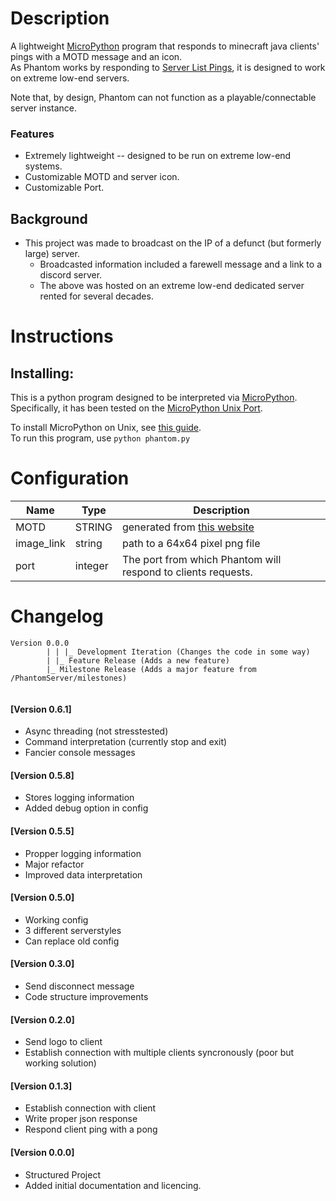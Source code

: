 # Description
A lightweight [MicroPython](http://docs.micropython.org/en/latest/unix/quickref.html) program that responds to minecraft java clients' pings with a MOTD message and an icon.
<br />As Phantom works by responding to [Server List Pings](https://wiki.vg/Server_List_Ping), it is designed to work on extreme low-end servers.

Note that, by design, Phantom can not function as a playable/connectable server instance.

### Features
- Extremely lightweight -- designed to be run on extreme low-end systems.
- Customizable MOTD and server icon.
- Customizable Port.

## Background
- This project was made to broadcast on the IP of a defunct (but formerly large) server.
  - Broadcasted information included a farewell message and a link to a discord server.
  - The above was hosted on an extreme low-end dedicated server rented for several decades.

# Instructions
## Installing:
This is a python program designed to be interpreted via [MicroPython](https://github.com/micropython/micropython/blob/master/README.md).<br />
Specifically, it has been tested on the [MicroPython Unix Port](http://docs.micropython.org/en/latest/unix/quickref.html).

To install MicroPython on Unix, see [this guide](https://github.com/micropython/micropython/wiki/Getting-Started#unix).<br />
To run this program, use `python phantom.py`

# Configuration
|Name|Type|Description|
--- | --- | ---
|MOTD|STRING|generated from [this website](https://minecraft.tools/en/motd.php)|
|image_link|string|path to a 64x64 pixel png file|
|port|integer|The port from which Phantom will respond to clients requests.|

# Changelog
```
Version 0.0.0
        | | |_ Development Iteration (Changes the code in some way)
        | |_ Feature Release (Adds a new feature)
        |_ Milestone Release (Adds a major feature from /PhantomServer/milestones)
        
```
#### [Version 0.6.1]
 - Async threading (not stresstested)
 - Command interpretation (currently stop and exit)
 - Fancier console messages
#### [Version 0.5.8]
 - Stores logging information
 - Added debug option in config
#### [Version 0.5.5]
 - Propper logging information
 - Major refactor
 - Improved data interpretation
#### [Version 0.5.0]
 - Working config
 - 3 different serverstyles
 - Can replace old config
#### [Version 0.3.0]
 - Send disconnect message
 - Code structure improvements
#### [Version 0.2.0]
 - Send logo to client
 - Establish connection with multiple clients syncronously (poor but working solution)
#### [Version 0.1.3]
 - Establish connection with client
 - Write proper json response
 - Respond client ping with a pong
#### [Version 0.0.0]
 - Structured Project
 - Added initial documentation and licencing.
